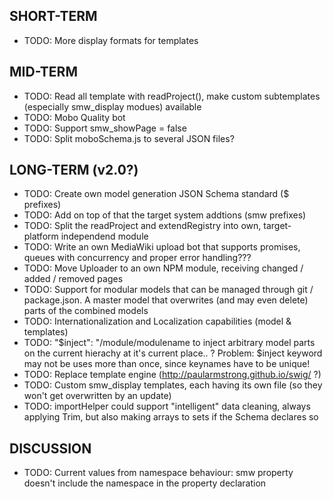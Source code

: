 ## SHORT-TERM
 * TODO: More display formats for templates

## MID-TERM
 * TODO: Read all template with readProject(), make custom subtemplates (especially smw_display modues) available
 * TODO: Mobo Quality bot
 * TODO: Support smw_showPage = false
 * TODO: Split moboSchema.js to several JSON files?

## LONG-TERM (v2.0?)
 * TODO: Create own model generation JSON Schema standard ($ prefixes)
 * TODO: Add on top of that the target system addtions (smw prefixes)
 * TODO: Split the readProject and extendRegistry into own, target-platform independend module
 * TODO: Write an own MediaWiki upload bot that supports promises, queues with concurrency and proper error handling???
 * TODO: Move Uploader to an own NPM module, receiving changed / added / removed pages
 * TODO: Support for modular models that can be managed through git / package.json.
         A master model that overwrites (and may even delete) parts of the combined models
 * TODO: Internationalization and Localization capabilities (model & templates)
 * TODO: "$inject": "/module/modulename to inject arbitrary model parts on the current hierachy at it's current place.. ?
         Problem: $inject keyword may not be uses more than once, since keynames have to be unique!
 * TODO: Replace template engine (http://paularmstrong.github.io/swig/ ?)
 * TODO: Custom smw_display templates, each having its own file (so they won't get overwritten by an update)
 * TODO: importHelper could support "intelligent" data cleaning, always applying Trim, but also making arrays to sets if the Schema declares so

## DISCUSSION
 * TODO: Current values from namespace behaviour: smw property doesn't include the namespace in the property declaration
